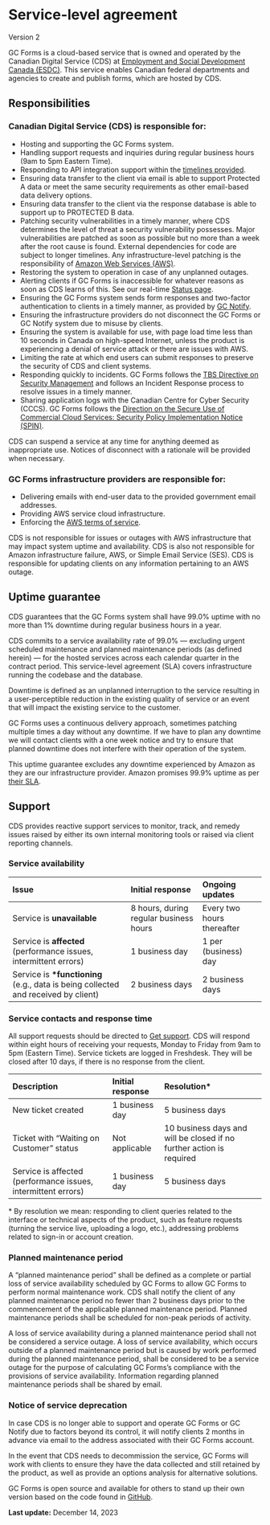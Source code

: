 # Service-level agreement

Version 2

GC Forms is a cloud-based service that is owned and operated by the Canadian Digital Service (CDS) at [Employment and Social Development Canada (ESDC)](https://www.canada.ca/en/employment-social-development.html). This service enables Canadian federal departments and agencies to create and publish forms, which are hosted by CDS.

## Responsibilities

### Canadian Digital Service (CDS) is responsible for:

- Hosting and supporting the GC Forms system.
- Handling support requests and inquiries during regular business hours (9am to 5pm Eastern Time).
- Responding to API integration support within the [timelines provided](#service-contacts-and-response-time).
- Ensuring data transfer to the client via email is able to support Protected A data or meet the same security requirements as other email-based data delivery options.
- Ensuring data transfer to the client via the response database is able to support up to PROTECTED B data.
- Patching security vulnerabilities in a timely manner, where CDS determines the level of threat a security vulnerability possesses. Major vulnerabilities are patched as soon as possible but no more than a week after the root cause is found. External dependencies for code are subject to longer timelines. Any infrastructure-level patching is the responsibility of [Amazon Web Services (AWS)](https://aws.amazon.com/service-terms/).
- Restoring the system to operation in case of any unplanned outages.
- Alerting clients if GC Forms is inaccessible for whatever reasons as soon as CDS learns of this. See our real-time [Status page](https://status-statut.cds-snc.ca/history/gc-forms-formulaires-gc).
- Ensuring the GC Forms system sends form responses and two-factor authentication to clients in a timely manner, as provided by [GC Notify](https://notification.canada.ca/service-level-agreement).
- Ensuring the infrastructure providers do not disconnect the GC Forms or GC Notify system due to misuse by clients.
- Ensuring the system is available for use, with page load time less than 10 seconds in Canada on high-speed Internet, unless the product is experiencing a denial of service attack or there are issues with AWS.
- Limiting the rate at which end users can submit responses to preserve the security of CDS and client systems.
- Responding quickly to incidents. GC Forms follows the [TBS Directive on Security Management](https://www.tbs-sct.canada.ca/pol/doc-eng.aspx?id=32611) and follows an Incident Response process to resolve issues in a timely manner.
- Sharing application logs with the Canadian Centre for Cyber Security (CCCS). GC Forms follows the [Direction on the Secure Use of Commercial Cloud Services: Security Policy Implementation Notice (SPIN)](https://www.canada.ca/en/government/system/digital-government/digital-government-innovations/cloud-services/direction-secure-use-commercial-cloud-services-spin.html).

CDS can suspend a service at any time for anything deemed as inappropriate use. Notices of disconnect with a rationale will be provided when necessary.

### GC Forms infrastructure providers are responsible for:

- Delivering emails with end-user data to the provided government email addresses.
- Providing AWS service cloud infrastructure.
- Enforcing the [AWS terms of service](https://aws.amazon.com/service-terms/).

CDS is not responsible for issues or outages with AWS infrastructure that may impact system uptime and availability. CDS is also not responsible for Amazon infrastructure failure, AWS, or Simple Email Service (SES). CDS is responsible for updating clients on any information pertaining to an AWS outage.

## Uptime guarantee

CDS guarantees that the GC Forms system shall have 99.0% uptime with no more than 1% downtime during regular business hours in a year.

CDS commits to a service availability rate of 99.0% — excluding urgent scheduled maintenance and planned maintenance periods (as defined herein) — for the hosted services across each calendar quarter in the contract period. This service-level agreement (SLA) covers infrastructure running the codebase and the database.

Downtime is defined as an unplanned interruption to the service resulting in a user-perceptible reduction in the existing quality of service or an event that will impact the existing service to the customer.

GC Forms uses a continuous delivery approach, sometimes patching multiple times a day without any downtime. If we have to plan any downtime we will contact clients with a one week notice and try to ensure that planned downtime does not interfere with their operation of the system.

This uptime guarantee excludes any downtime experienced by Amazon as they are our infrastructure provider. Amazon promises 99.9% uptime as per [their SLA](https://aws.amazon.com/messaging/sla/).

## Support

CDS provides reactive support services to monitor, track, and remedy issues raised by either its own internal monitoring tools or raised via client reporting channels.

### Service availability

| Issue                                                                               | Initial response                       | Ongoing updates            |
| :---------------------------------------------------------------------------------- | :------------------------------------- | :------------------------- |
| Service is **unavailable**                                                          | 8 hours, during regular business hours | Every two hours thereafter |
| Service is **affected** (performance issues, intermittent errors)                   | 1 business day                         | 1 per (business) day       |
| Service is **\*functioning** (e.g., data is being collected and received by client) | 2 business days                        | 2 business days            |

### Service contacts and response time

All support requests should be directed to [Get support](/en/support). CDS will respond within eight hours of receiving your requests, Monday to Friday from 9am to 5pm (Eastern Time). Service tickets are logged in Freshdesk. They will be closed after 10 days, if there is no response from the client.

| Description                                                   | Initial response | Resolution\*                                                         |
| :------------------------------------------------------------ | :--------------- | :------------------------------------------------------------------- |
| New ticket created                                            | 1 business day   | 5 business days                                                      |
| Ticket with “Waiting on Customer” status                      | Not applicable   | 10 business days and will be closed if no further action is required |
| Service is affected (performance issues, intermittent errors) | 1 business day   | 5 business days                                                      |

\* By resolution we mean: responding to client queries related to the interface or technical aspects of the product, such as feature requests (turning the service live, uploading a logo, etc.), addressing problems related to sign-in or account creation.

### Planned maintenance period

A “planned maintenance period” shall be defined as a complete or partial loss of service availability scheduled by GC Forms to allow GC Forms to perform normal maintenance work. CDS shall notify the client of any planned maintenance period no fewer than 2 business days prior to the commencement of the applicable planned maintenance period. Planned maintenance periods shall be scheduled for non-peak periods of activity.

A loss of service availability during a planned maintenance period shall not be considered a service outage. A loss of service availability, which occurs outside of a planned maintenance period but is caused by work performed during the planned maintenance period, shall be considered to be a service outage for the purpose of calculating GC Forms’s compliance with the provisions of service availability. Information regarding planned maintenance periods shall be shared by email.

### Notice of service deprecation

In case CDS is no longer able to support and operate GC Forms or GC Notify due to factors beyond its control, it will notify clients 2 months in advance via email to the address associated with their GC Forms account.

In the event that CDS needs to decommission the service, GC Forms will work with clients to ensure they have the data collected and still retained by the product, as well as provide an options analysis for alternative solutions.

GC Forms is open source and available for others to stand up their own version based on the code found in [GitHub](https://github.com/cds-snc/platform-forms-client).

**Last update:** December 14, 2023
